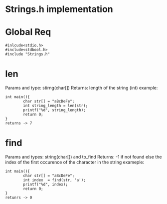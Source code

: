 # Strings.h implementation

# Global Req
```
#inlcude<stdio.h>
#include<stdbool.h>
#include "Strings.h"
```

# len
Params and type: stirng(char[])
Returns: length of the string (int)
example:
```
int main(){
        char str[] = "aBcDeFe";
        int string_length = len(str);
        printf("%d", string_length);
        return 0;
}
returns -> 7
```

# find
Params and types: string(char[]) and to_find
Returns: -1 if not found else the index of the first occurence of the character in the string
exameple:
```
int main(){
        char str[] = "aBcDeFe";
        int index  = find(str, 'a');
        printf("%d", index);
        return 0;
}
retunrs -> 0 
```
